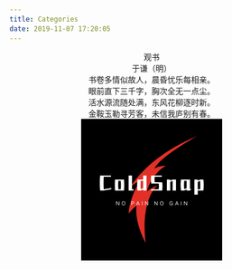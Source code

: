 ```yaml
---
title: Categories
date: 2019-11-07 17:20:05
---
```

<center>观书</center>
<center>于谦（明）</center>
<center>书卷多情似故人，晨昏忧乐每相亲。</center>
<center>眼前直下三千字，胸次全无一点尘。</center>
<center>活水源流随处满，东风花柳逐时新。</center>
<center>金鞍玉勒寻芳客，未信我庐别有春。</center>

<div align=center>
<img src="/img/ColdSnap.png" />
</div>